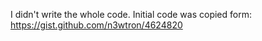 I didn't write the whole code. 
Initial code was copied form: https://gist.github.com/n3wtron/4624820
